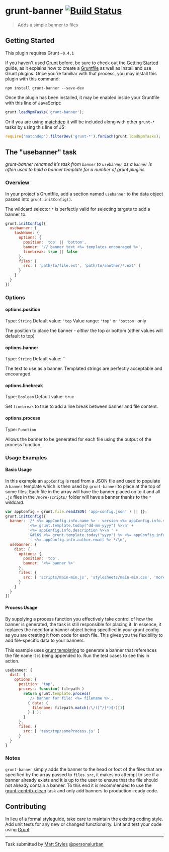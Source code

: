 # grunt-banner [![Build Status](https://travis-ci.org/mattstyles/grunt-banner.png?branch=master)](https://travis-ci.org/mattstyles/grunt-banner)

> Adds a simple banner to files


## Getting Started
This plugin requires Grunt `~0.4.1`

If you haven't used [Grunt](http://gruntjs.com/) before, be sure to check out the [Getting Started](http://gruntjs.com/getting-started) guide, as it explains how to create a [Gruntfile](http://gruntjs.com/sample-gruntfile) as well as install and use Grunt plugins. Once you're familiar with that process, you may install this plugin with this command:

```shell
npm install grunt-banner --save-dev
```

Once the plugin has been installed, it may be enabled inside your Gruntfile with this line of JavaScript:

```js
grunt.loadNpmTasks('grunt-banner');
```

Or if you are using [matchdep](https://github.com/tkellen/node-matchdep) it will be included along with other `grunt-*` tasks by using this line of JS:

```js
require('matchdep').filterDev('grunt-*').forEach(grunt.loadNpmTasks);
```


## The "usebanner" task

_grunt-banner renamed it’s task from `banner` to `usebanner` as a `banner` is often used to hold a banner template for a number of grunt plugins_


### Overview

In your project's Gruntfile, add a section named `usebanner` to the data object passed into `grunt.initConfig()`.

The wildcard selector `*` is perfectly valid for selecting targets to add a banner to.

```js
grunt.initConfig({
  usebanner: {
    taskName: {
      options: {
        position: 'top' || 'bottom',
        banner: '// banner text <%= templates encouraged %>',
        linebreak: true || false
      },
      files: {
        src: [ 'path/to/file.ext', 'path/to/another/*.ext' ]
      }
    }
  }
})
```


### Options

#### options.position
Type: `String`
Default value: `'top`
Value range: `'top'` or `'bottom'` only

The position to place the banner - _either_ the top or bottom (other values will default to top)

#### options.banner
Type: `String`
Default value: ``

The text to use as a banner.  Templated strings are perfectly acceptable and encouraged.

#### options.linebreak
Type: `Boolean`
Default value: `true`

Set `linebreak` to true to add a line break between banner and file content.

#### options.process
Type: `Function`

Allows the banner to be generated for each file using the output of the process function.


### Usage Examples

#### Basic Usage

In this example an `appConfig` is read from a JSON file and used to populate a `banner` template which is then used by `grunt-banner` to place at the top of some files.  Each file in the array will have the banner placed on to it and all `.js` files in the `/more-scripts/` folder will have a banner thanks to the `*` wildcard.

```js
var appConfig = grunt.file.readJSON( 'app-config.json' ) || {};
grunt.initConfig({
  banner: '/* <%= appConfig.info.name %> - version <%= appConfig.info.version %> - ' +
          '<%= grunt.template.today("dd-mm-yyyy") %>\n' +
          '<%= appConfig.info.description %>\n ' +
          '&#169 <%= grunt.template.today("yyyy") %> <%= appConfig.info.author.name %> ' +
          '- <%= appConfig.info.author.email %> */\n',
  usebanner: {
    dist: {
      options: {
        position: 'top',
        banner: '<%= banner %>'
      },
      files: {
        src: [ 'scripts/main-min.js', 'stylesheets/main-min.css', 'more-scripts/*.js' ]
      }
    }
  }
})
```


#### Process Usage

By supplying a process function you effectively take control of how the banner is generated, the task is still responsible for placing it. In essence, it replaces the need for a banner object being specified in your grunt config as you are creating it from code for each file. This gives you the flexibility to add file-specific data to your banners.

This example uses [grunt templating](http://gruntjs.com/api/grunt.template) to generate a banner that references the file name it is being appended to. Run the test cases to see this in action.

```js
usebanner: {
  dist: {
    options: {
      position: 'top',
      process: function( filepath )
        return grunt.template.process(
          '// banner for file: <%= filename %>',
          { data: {
            filename: filepath.match(/\/([^/]*)$/)[1]
          } } );
        }
      },
      files: {
        src: [ 'test/tmp/someProcess.js' ]
      }
  }
}
```


### Notes

`grunt-banner` simply adds the banner to the head or foot of the files that are specified by the array passed to `files.src`, it makes no attempt to see if a banner already exists and it is up to the user to ensure that the file should not already contain a banner.  To this end it is recommended to use the [grunt-contrib-clean](https://github.com/gruntjs/grunt-contrib-clean) task and only add banners to production-ready code.


## Contributing
In lieu of a formal styleguide, take care to maintain the existing coding style. Add unit tests for any new or changed functionality. Lint and test your code using [Grunt](http://gruntjs.com/).

---

Task submitted by [Matt Styles](http://veryfizzyjelly.com/coding/introducing-grunt-booty) [@personalurban](https://twitter.com/personalurban)
